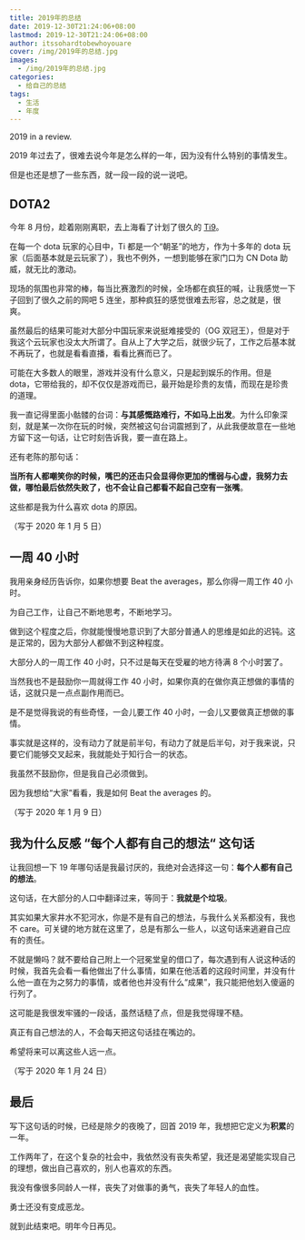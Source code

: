 ```yaml
---
title: 2019年的总结
date: 2019-12-30T21:24:06+08:00
lastmod: 2019-12-30T21:24:06+08:00
author: itssohardtobewhoyouare
cover: /img/2019年的总结.jpg
images:
  - /img/2019年的总结.jpg
categories:
  - 给自己的总结
tags:
  - 生活
  - 年度
---
```


2019 in a review.

<!--more-->

2019 年过去了，很难去说今年是怎么样的一年，因为没有什么特别的事情发生。

但是也还是想了一些东西，就一段一段的说一说吧。

## DOTA2

今年 8 月份，趁着刚刚离职，去上海看了计划了很久的 [Ti9](https://zh.wikipedia.org/wiki/Dota_2%E5%9B%BD%E9%99%85%E9%82%80%E8%AF%B7%E8%B5%9B)。

在每一个 dota 玩家的心目中，Ti 都是一个“朝圣”的地方，作为十多年的 dota 玩家（后面基本就是云玩家了），我也不例外，一想到能够在家门口为 CN Dota 助威，就无比的激动。

现场的氛围也非常的棒，每当比赛激烈的时候，全场都在疯狂的喊，让我感觉一下子回到了很久之前的网吧 5 连坐，那种疯狂的感觉很难去形容，总之就是，很爽。

虽然最后的结果可能对大部分中国玩家来说挺难接受的（OG 双冠王），但是对于我这个云玩家也没太大所谓了。自从上了大学之后，就很少玩了，工作之后基本就不再玩了，也就是看看直播，看看比赛而已了。

可能在大多数人的眼里，游戏并没有什么意义，只是起到娱乐的作用。但是 dota，它带给我的，却不仅仅是游戏而已，最开始是珍贵的友情，而现在是珍贵的道理。

我一直记得里面小骷髅的台词：**与其感慨路难行，不如马上出发**。为什么印象深刻，就是某一次你在玩的时候，突然被这句台词震撼到了，从此我便故意在一些地方留下这一句话，让它时刻告诉我，要一直在路上。

还有老陈的那句话：

**当所有人都嘲笑你的时候，嘴巴的还击只会显得你更加的懦弱与心虚，我努力去做，哪怕最后依然失败了，也不会让自己都看不起自己空有一张嘴**。

这些都是我为什么喜欢 dota 的原因。

（写于 2020 年 1 月 5 日）

## 一周 40 小时

我用亲身经历告诉你，如果你想要 Beat the averages，那么你得一周工作 40 小时。

为自己工作，让自己不断地思考，不断地学习。

做到这个程度之后，你就能慢慢地意识到了大部分普通人的思维是如此的迟钝。这是正常的，因为大部分人都做不到这种程度。

大部分人的一周工作 40 小时，只不过是每天在受雇的地方待满 8 个小时罢了。

当然我也不是鼓励你一周就得工作 40 小时，如果你真的在做你真正想做的事情的话，这就只是一点点副作用而已。

是不是觉得我说的有些奇怪，一会儿要工作 40 小时，一会儿又要做真正想做的事情。

事实就是这样的，没有动力了就是前半句，有动力了就是后半句，对于我来说，只要它们能够交叉起来，我就能处于知行合一的状态。

我虽然不鼓励你，但是我自己必须做到。

因为我想给“大家”看看，我是如何 Beat the averages 的。

（写于 2020 年 1 月 9 日）

## 我为什么反感 “每个人都有自己的想法“ 这句话

让我回想一下 19 年哪句话是我最讨厌的，我绝对会选择这一句：**每个人都有自己的想法**。

这句话，在大部分的人口中翻译过来，等同于：**我就是个垃圾**。

其实如果大家井水不犯河水，你是不是有自己的想法，与我什么关系都没有，我也不 care。可关键的地方就在这里了，总是有那么一些人，以这句话来逃避自己应有的责任。

不就是懒吗？就不要给自己附上一个冠冕堂皇的借口了，每次遇到有人说这种话的时候，我首先会看一看他做出了什么事情，如果在他活着的这段时间里，并没有什么他一直在为之努力的事情，或者他也并没有什么“成果”，我只能把他划入傻逼的行列了。

这可能是我很发牢骚的一段话，虽然话糙了点，但是我觉得理不糙。

真正有自己想法的人，不会每天把这句话挂在嘴边的。

希望将来可以离这些人远一点。

（写于 2020 年 1 月 24 日）

## 最后

写下这句话的时候，已经是除夕的夜晚了，回首 2019 年，我想把它定义为**积累**的一年。

工作两年了，在这个复杂的社会中，我依然没有丧失希望，我还是渴望能实现自己的理想，做出自己喜欢的，别人也喜欢的东西。

我没有像很多同龄人一样，丧失了对做事的勇气，丧失了年轻人的血性。

勇士还没有变成恶龙。

就到此结束吧。明年今日再见。
